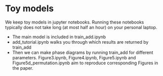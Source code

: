 ﻿# Toy models
We keep toy models in jupyter notebooks. Running these notebooks typically does not take long (at most half an hour) on your personal laptop.
*  The main model is included in train_add.ipynb
*  add_tutorial.ipynb walks you through which results are returned by train_add
*  Then we can make phase diagrams by running train_add for different parameters. Figure3.ipynb, Figure4.ipynb, Figure5.ipynb and Figure5d_permutation.ipynb aim to reproduce corresponding Figures in the paper.
